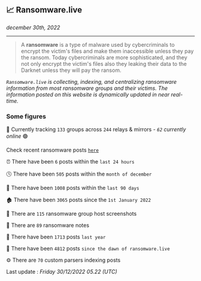 ## 📈 Ransomware.live
_december 30th, 2022_

---

> A **ransomware** is a type of malware used by cybercriminals to encrypt the victim's files and make them inaccessible unless they pay the ransom. Today cybercriminals are more sophisticated, and they not only encrypt the victim's files also they leaking their data to the Darknet unless they will pay the ransom.


_`Ransomware.live` is collecting, indexing, and centralizing ransomware information from most ransomware groups and their victims. The information posted on this website is dynamically updated in near real-time._

### Some figures 

🔎 Currently tracking `133` groups across `244` relays & mirrors - _`62` currently online_ 🟢

Check recent ransomware posts [`here`](recentposts.md)


⏰ There have been `6` posts within the `last 24 hours`

🕓 There have been `505` posts within the `month of december`

📅 There have been `1008` posts within the `last 90 days`

🏚 There have been `3065` posts since the `1st January 2022`

📸 There are `115` ransomware group host screenshots

📝 There are `89` ransomware notes

🚀 There have been `1713` posts `last year`

🐣 There have been `4812` posts `since the dawn of ransomware.live`

⚙️ There are `70` custom parsers indexing posts



Last update : _Friday 30/12/2022 05.22 (UTC)_

